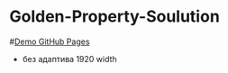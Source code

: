 # Golden-Property-Soulution
#[Demo GitHub Pages](https://ik-akmal.github.io/Golden-Property-Soulution)
- без адаптива 1920 width
